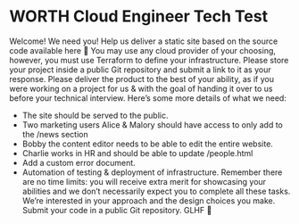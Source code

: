 # WORTH Cloud Engineer Tech Test

Welcome! We need you! Help us deliver a static site based on the source code available
here 🚀
You may use any cloud provider of your choosing, however, you must use Terraform to define
your infrastructure.
Please store your project inside a public Git repository and submit a link to it as your
response.
Please deliver the product to the best of your ability, as if you were working on a project for
us & with the goal of handing it over to us before your technical interview.
Here’s some more details of what we need:
- The site should be served to the public.
- Two marketing users Alice & Malory should have access to only add to the /news
section
- Bobby the content editor needs to be able to edit the entire website.
- Charlie works in HR and should be able to update /people.html
- Add a custom error document.
- Automation of testing & deployment of infrastructure.
Remember there are no time limits: you will receive extra merit for showcasing your abilities
and we don’t necessarily expect you to complete all these tasks. We’re interested in your
approach and the design choices you make.
Submit your code in a public Git repository.
GLHF 🤙



